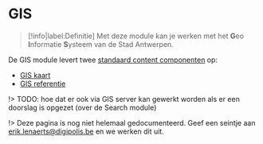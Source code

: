 # GIS

> [!info|label:Definitie]
> Met deze module kan je werken met het **G**eo **I**nformatie **S**ysteem van de Stad Antwerpen.  

De GIS module levert twee [standaard content componenten](/redactie/content/inrichten-cc) op:

* [GIS kaart](/redactie/content/inrichten-cc-gis-kaart)
* [GIS referentie](/redactie/content/inrichten-cc-gis-referentie)


!> TODO: hoe dat er ook via GIS server kan gewerkt worden als er een doorslag is opgezet (over de Search module)



!> Deze pagina is nog niet helemaal gedocumenteerd. Geef een seintje aan <erik.lenaerts@digipolis.be> en we werken dit uit.
